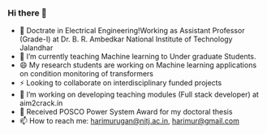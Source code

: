 ### Hi there 👋

<!--
**harimurugan1989/harimurugan1989** is a ✨ _special_ ✨ repository because its `README.md` (this file) appears on your GitHub profile.

Here are some ideas to get you started:
-->
- 🔭 Doctrate in Electrical Engineering!Working as Assistant Professor (Grade-I) at Dr. B. R. Ambedkar National Institute of Technology Jalandhar
- 🌱 I’m currently teaching Machine learning to Under graduate Students.
- 😄 My research students are working on Machine learning applications on condition monitoring of transformers
- ⚡ Looking to collaborate on interdisciplinary funded projects
- 👯 I’m working on developing teaching modules (Full stack developer) at aim2crack.in
- 💬 Received POSCO Power System Award for my doctoral thesis
- 📫 How to reach me: harimurugan@nitj.ac.in, harimur@gmail.com


